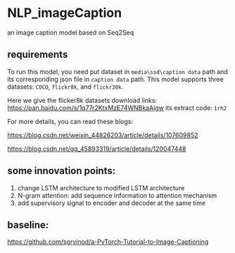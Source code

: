 # NLP_imageCaption

an image caption model based on Seq2Seq

## requirements

To run this model, you need put dataset in `media\ssd\caption data` path and its corresponding json file in `caption data` path. 
This model supports three datasets: `COCO`, `flickr8k`, and `flickr30k`. 

Here we give the flicker8k datasets download links: https://pan.baidu.com/s/1q77r2KtxMzE74WNBkaAigw  its extract code: `1rh2`

For more details, you can read these blogs:

https://blog.csdn.net/weixin_44826203/article/details/107609852

https://blog.csdn.net/qq_45893319/article/details/120047448

## some innovation points:

1. change LSTM architecture to modified LSTM architecture
2. N-gram attention: add sequence information to attention mechanism
3. add supervisory signal to encoder and decoder at the same time

## baseline:

https://github.com/sgrvinod/a-PyTorch-Tutorial-to-Image-Captioning
